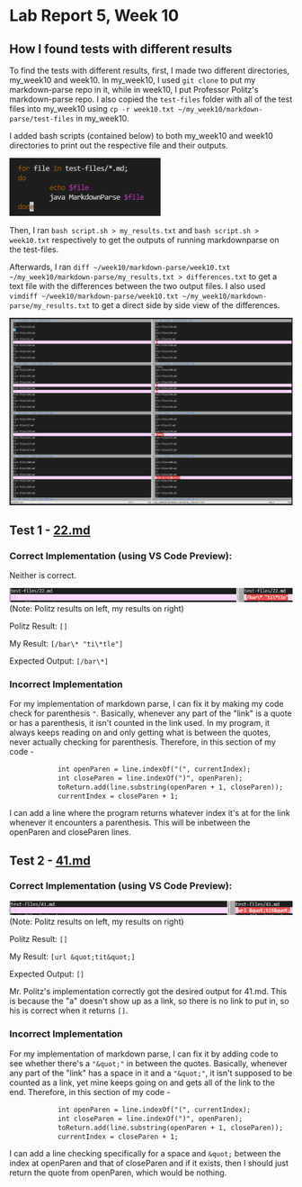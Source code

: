 # Lab Report 5, Week 10

## How I found tests with different results
To find the tests with different results, first, I made two different directories, my_week10 and week10. In my_week10, I used `git clone` to put my markdown-parse repo in it, while in week10, I put Professor Politz's markdown-parse repo. I also copied the `test-files` folder with all of the test files into my_week10 using `cp -r week10.txt ~/my_week10/markdown-parse/test-files` in my_week10.

I added bash scripts (contained below) to both my_week10 and week10 directories to print out the respective file and their outputs. 

![Image](script.png)

Then, I ran `bash script.sh > my_results.txt` and `bash script.sh > week10.txt` respectively to get the outputs of running markdownparse on the test-files. 

Afterwards, I ran `diff ~/week10/markdown-parse/week10.txt ~/my_week10/markdown-parse/my_results.txt > differences.txt` to get a text file with the differences between the two output files. I also used `vimdiff ~/week10/markdown-parse/week10.txt ~/my_week10/markdown-parse/my_results.txt` to get a direct side by side view of the differences. 

![Image](vimdiff.PNG)

## Test 1 - [22.md](https://github.com/ucsd-cse15l-w22/markdown-parse/blob/main/test-files/22.md)
### Correct Implementation (using VS Code Preview):
Neither is correct.

![Image](22.md.PNG)
(Note: Politz results on left, my results on right)

Politz Result: `[]`

My Result: `[/bar\* "ti\*tle"]`

Expected Output: `[/bar\*]`

### Incorrect Implementation
For my implementation of markdown parse, I can fix it by making my code check for parenthesis `"`. Basically, whenever any part of the "link" is a quote or has a parenthesis, it isn't counted in the link used. In my program, it always keeps reading on and only getting what is between the quotes, never actually checking for parenthesis. Therefore, in this section of my code -
```
            int openParen = line.indexOf("(", currentIndex);
            int closeParen = line.indexOf(")", openParen);
            toReturn.add(line.substring(openParen + 1, closeParen));
            currentIndex = closeParen + 1;
```
I can add a line where the program returns whatever index it's at for the link whenever it encounters a parenthesis. This will be inbetween the openParen and closeParen lines.  


## Test 2 - [41.md](https://github.com/ucsd-cse15l-w22/markdown-parse/blob/main/test-files/41.md)
### Correct Implementation (using VS Code Preview):
![Image](41.md.PNG)
(Note: Politz results on left, my results on right)

Politz Result: `[]`

My Result: `[url &quot;tit&quot;]`

Expected Output: `[]`


Mr. Politz's implementation correctly got the desired output for 41.md. This is because the "a" doesn't show up as a link, so there is no link to put in, so his is correct when it returns `[]`.

### Incorrect Implementation
For my implementation of markdown parse, I can fix it by adding code to see whether there's a `"&quot;"` in between the quotes. Basically, whenever any part of the "link" has a space in it and a `"&quot;"`, it isn't supposed to be counted as a link, yet mine keeps going on and gets all of the link to the end. Therefore, in this section of my code - 
```
            int openParen = line.indexOf("(", currentIndex);
            int closeParen = line.indexOf(")", openParen);
            toReturn.add(line.substring(openParen + 1, closeParen));
            currentIndex = closeParen + 1;
```
I can add a line checking specifically for a space and `&quot;` between the index at openParen and that of closeParen and if it exists, then I should just return the quote from openParen, which would be nothing. 